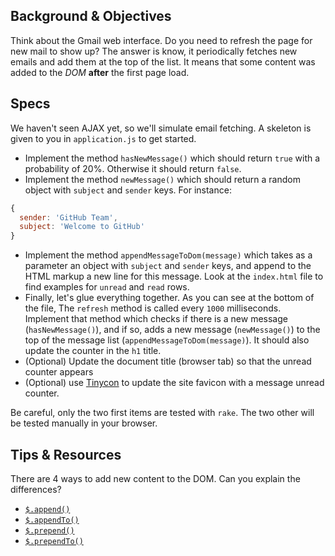 ## Background & Objectives

Think about the Gmail web interface. Do you need to refresh the page for new mail to show up? The answer
is know, it periodically fetches new emails and add them at the top of the list. It means that some
content was added to the _DOM_ **after** the first page load.

## Specs

We haven't seen AJAX yet, so we'll simulate email fetching. A skeleton is given to you in
`application.js` to get started.

- Implement the method `hasNewMessage()` which should return `true` with a probability of 20%. Otherwise it should return `false`.
- Implement the method `newMessage()` which should return a random object with `subject` and `sender` keys. For instance:

```js
{
  sender: 'GitHub Team',
  subject: 'Welcome to GitHub'
}
```

- Implement the method `appendMessageToDom(message)` which takes as a parameter an object with `subject` and `sender` keys, and append to the HTML markup a new line for this message. Look at the `index.html` file to find examples for `unread` and `read` rows.
- Finally, let's glue everything together. As you can see at the bottom of the file, The `refresh` method is called every `1000` milliseconds. Implement that method which checks if there is a new message (`hasNewMessage()`), and if so, adds a new message (`newMessage()`) to the top of the message list (`appendMessageToDom(message)`). It should also update the counter in the `h1` title.
- (Optional) Update the document title (browser tab) so that the unread counter appears
- (Optional) use [Tinycon](https://github.com/tommoor/tinycon) to update the site favicon with a message unread counter.

Be careful, only the two first items are tested with `rake`. The two other will be tested manually in your browser.

## Tips & Resources

There are 4 ways to add new content to the DOM. Can you explain the differences?

- [`$.append()`](http://api.jquery.com/append/)
- [`$.appendTo()`](http://api.jquery.com/appendTo/)
- [`$.prepend()`](http://api.jquery.com/prepend/)
- [`$.prependTo()`](http://api.jquery.com/prependTo/)


